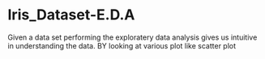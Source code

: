 # Iris_Dataset-E.D.A
Given a data set performing the exploratery data analysis gives us intuitive in understanding the data.
BY looking at  various plot like
scatter plot

